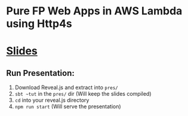 # Pure FP Web Apps in AWS Lambda using Http4s

# [Slides](slides/slides.md)

## Run Presentation:

1. Download Reveal.js and extract into `pres/`
1. `sbt ~tut` in the `pres/` dir (Will keep the slides compiled)
1. `cd` into your reveal.js directory
1. `npm run start` (Will serve the presentation)
